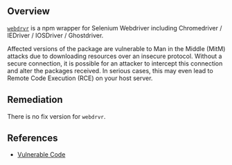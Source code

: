 ## Overview
[`webdrvr`](https://www.npmjs.com/package/webdrvr) is a npm wrapper for Selenium Webdriver including Chromedriver / IEDriver / IOSDriver / Ghostdriver.

Affected versions of the package are vulnerable to Man in the Middle (MitM) attacks due to downloading resources over an insecure protocol. Without a secure connection, it is possible for an attacker to intercept this connection and alter the packages received. In serious cases, this may even lead to Remote Code Execution (RCE) on your host server.

## Remediation
There is no fix version for `webdrvr`.

## References
- [Vulnerable Code](https://github.com/uxebu/webdrvr/blob/master/test/integration-spec.js#L43)
